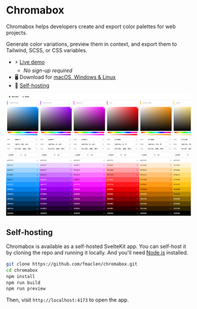 # Chromabox

Chromabox helps developers create and export color palettes for web projects.

Generate color variations, preview them in context, and export them to Tailwind, SCSS, or CSS variables.

- ⚡️ [Live demo](https://hollama.fernando.is)
  - _No sign-up required_
- 🖥️ Download for [macOS, Windows & Linux](https://github.com/fmaclen/hollama/releases)
- 🐳 [Self-hosting](SELF_HOSTING.md)

![Chromabox screenshot](e2e/docs.test.ts-snapshots/palette-darwin.png)

## Self-hosting

Chromabox is available as a self-hosted SvelteKit app.
You can self-host it by cloning the repo and running it locally.
And you'll need [Node.js](https://nodejs.org) installed.

```bash
git clone https://github.com/fmaclen/chromabox.git
cd chromabox
npm install
npm run build
npm run preview
```

Then, visit `http://localhost:4173` to open the app.
